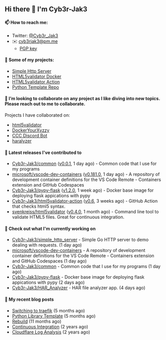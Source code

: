 ## Hi there 👋 I'm Cyb3r-Jak3

#### 📫 How to reach me:
  - Twitter: [@Cyb3r_Jak3](https://twitter.com/Cyb3r_Jak3)
  - ✉️ cyb3rjak3@pm.me
    - [PGP key](https://gist.githubusercontent.com/Cyb3r-Jak3/d1068b61b50239b171faf018a0269f67/raw/b876db002e6b0630795382c0b9134771ffa5fe3a/cyb3rjak3@pm.me.asc)

#### 🔭 Some of my projects:
  - [Simple Http Server](https://github.com/Cyb3r-Jak3/simple_http_server)
  - [HTML5validator Docker](https://github.com/Cyb3r-Jak3/html5validator-docker)
  - [HTML5validator Action](https://github.com/Cyb3r-Jak3/html5validator-action)
  - [Python Template Repo](https://github.com/Cyb3r-Jak3/python_template_repo)

#### 👯 I’m looking to collaborate on any project as I like diving into new topics. Please reach out to me to collaborate.

  Projects I have collaborated on:

  - [html5validator](https://github.com/svenkreiss/html5validator)
  - [DockerYourXyzzy](https://github.com/emcniece/DockerYourXyzzy)
  - [CCC Discord Bot](https://github.com/Competitive-Cyber-Clubs/Discord-Bot)
  - [haralyzer](https://github.com/haralyzer/haralyzer)

#### 🔭 Latest releases I've contributed to

- [Cyb3r-Jak3/common](https://github.com/Cyb3r-Jak3/common) ([v0.0.1](https://github.com/Cyb3r-Jak3/common/releases/tag/v0.0.1), 1 day ago) - Common code that I use for my programs
- [microsoft/vscode-dev-containers](https://github.com/microsoft/vscode-dev-containers) ([v0.181.0](https://github.com/microsoft/vscode-dev-containers/releases/tag/v0.181.0), 1 day ago) - A repository of development container definitions for the VS Code Remote - Containers extension and GitHub Codespaces
- [Cyb3r-Jak3/pypy-flask](https://github.com/Cyb3r-Jak3/pypy-flask) ([v1.2.0](https://github.com/Cyb3r-Jak3/pypy-flask/releases/tag/v1.2.0), 1 week ago) - Docker base image for deploying flask appications with pypy
- [Cyb3r-Jak3/html5validator-action](https://github.com/Cyb3r-Jak3/html5validator-action) ([v0.6](https://github.com/Cyb3r-Jak3/html5validator-action/releases/tag/v0.6), 3 weeks ago) - GitHub Action that checks html5 syntax.
- [svenkreiss/html5validator](https://github.com/svenkreiss/html5validator) ([v0.4.0](https://github.com/svenkreiss/html5validator/releases/tag/v0.4.0), 1 month ago) - Command line tool to validate HTML5 files. Great for continuous integration.

#### 👷 Check out what I'm currently working on

- [Cyb3r-Jak3/simple_http_server](https://github.com/Cyb3r-Jak3/simple_http_server) - Simple Go HTTP server to demo dealing with requests. (1 day ago)
- [microsoft/vscode-dev-containers](https://github.com/microsoft/vscode-dev-containers) - A repository of development container definitions for the VS Code Remote - Containers extension and GitHub Codespaces (1 day ago)
- [Cyb3r-Jak3/common](https://github.com/Cyb3r-Jak3/common) - Common code that I use for my programs (1 day ago)
- [Cyb3r-Jak3/pypy-flask](https://github.com/Cyb3r-Jak3/pypy-flask) - Docker base image for deploying flask appications with pypy (2 days ago)
- [Cyb3r-Jak3/HAR_Analyzer](https://github.com/Cyb3r-Jak3/HAR_Analyzer) - HAR file analyzer app. (4 days ago)

#### 📜 My recent blog posts

- [Switching to traefik](https://blog.jwhite.network/Traefik/) (5 months ago)
- [Python Library Template](https://blog.jwhite.network/Python-Template/) (5 months ago)
- [Rebuild](https://blog.jwhite.network/Rebuild/) (11 months ago)
- [Continuous Integration](https://blog.jwhite.network/Continuous-Integration/) (2 years ago)
- [Cloudflare Log Analysis](https://blog.jwhite.network/LogFlare-Logs/) (2 years ago)